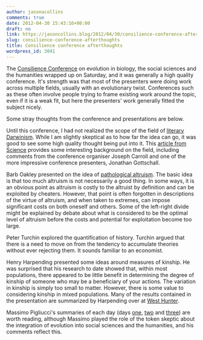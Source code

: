 ```yaml
---
author: jasonacollins
comments: true
date: 2012-04-30 15:43:16+00:00
draft: no
link: https://jasoncollins.blog/2012/04/30/consilience-conference-afterthoughts/
slug: consilience-conference-afterthoughts
title: Consilience conference afterthoughts
wordpress_id: 3041
---
```


The [Consilience Conference](http://consilienceconference.com/) on evolution in biology, the social sciences and the humanities wrapped up on Saturday, and it was generally a high quality conference. It's strength was that most of the presenters were doing work across multiple fields, usually with an evolutionary twist. Conferences such as these often involve people trying to frame existing work around the topic, even if it is a weak fit, but here the presenters' work generally fitted the subject nicely.

Some stray thoughts from the conference and presentations are below.

Until this conference, I had not realized the scope of the field of [literary Darwinism](http://en.wikipedia.org/wiki/Darwinian_literary_studies). While I am slightly skeptical as to how far the idea can go, it was good to see some high quality thought being put into it. This [article from Science](http://jonathangottschall.com/wp-content/uploads/2011/12/Science-2011-Kean-654-6.pdf) provides some interesting background on the field, including comments from the conference organiser Joseph Carroll and one of the more impressive conference presenters, Jonathan Gottschall.

Barb Oakley presented on the idea of [pathological altruism](http://www.amazon.com/gp/product/0199738572/ref=as_li_ss_tl?ie=UTF8&tag=evolvieconom-20&linkCode=as2&camp=1789&creative=390957&creativeASIN=0199738572). The basic idea is that too much altruism is not necessarily a good thing. In some ways, it is an obvious point as altruism is costly to the altruist by definition and can be exploited by cheaters. However, that point is often forgotten in descriptions of the virtue of altruism, and when taken to extremes, can impose significant costs on both oneself and others. Some of the left-right divide might be explained by debate about what is considered to be the optimal level of altruism before the costs and potential for exploitation become too large.

Peter Turchin explored the quantification of history. Turchin argued that there is a need to move on from the tendency to accumulate theories without ever rejecting them. It sounds familiar to an economist.

Henry Harpending presented some ideas around measures of kinship. He was surprised that his research to date showed that, within most populations, there appeared to be little benefit in determining the degree of kinship of someone who may be a beneficiary of your actions. The variation in kinship is simply too small to matter. However, there is some value to considering kinship in mixed populations. Many of the results contained in the presentation are summarized by Harpending over at [West Hunter](http://westhunt.wordpress.com/2012/03/01/325/).

Massimo Pigliucci's summaries of each day (days [one](http://rationallyspeaking.blogspot.com/2012/04/report-from-consilience-conference-part.html), [two](http://rationallyspeaking.blogspot.com/2012/04/report-from-consilience-conference-part_27.html) and [three](http://rationallyspeaking.blogspot.com/2012/04/report-from-consilience-conference-part_29.html)) are worth reading, although Massimo played the role of the token skeptic about the integration of evolution into social sciences and the humanities, and his comments reflect this.
